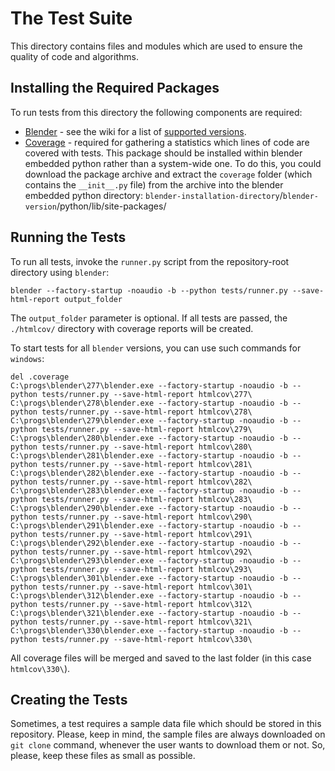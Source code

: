 # The Test Suite
This directory contains files and modules which are used to ensure the quality of code and algorithms.

## Installing the Required Packages
To run tests from this directory the following components are required:
- [Blender](http://www.blender.org/) - see the wiki for a list of [supported versions](https://github.com/PavelBlend/blender-xray/wiki#supported-blender-versions).
- [Coverage](https://pypi.python.org/pypi/coverage) - required for gathering a statistics which lines of code are covered with tests.
This package should be installed within blender embedded python rather than a system-wide one.
To do this, you could download the package archive and extract the `coverage` folder (which contains the `__init__.py` file) from the archive into the blender embedded python directory:
`blender-installation-directory`/`blender-version`/python/lib/site-packages/

## Running the Tests
To run all tests, invoke the `runner.py` script from the repository-root directory using `blender`:

```shell
blender --factory-startup -noaudio -b --python tests/runner.py --save-html-report output_folder
```
The `output_folder` parameter is optional. If all tests are passed, the `./htmlcov/` directory with coverage reports will be created.

To start tests for all `blender` versions, you can use such commands for `windows`:

```shell
del .coverage
C:\progs\blender\277\blender.exe --factory-startup -noaudio -b --python tests/runner.py --save-html-report htmlcov\277\
C:\progs\blender\278\blender.exe --factory-startup -noaudio -b --python tests/runner.py --save-html-report htmlcov\278\
C:\progs\blender\279\blender.exe --factory-startup -noaudio -b --python tests/runner.py --save-html-report htmlcov\279\
C:\progs\blender\280\blender.exe --factory-startup -noaudio -b --python tests/runner.py --save-html-report htmlcov\280\
C:\progs\blender\281\blender.exe --factory-startup -noaudio -b --python tests/runner.py --save-html-report htmlcov\281\
C:\progs\blender\282\blender.exe --factory-startup -noaudio -b --python tests/runner.py --save-html-report htmlcov\282\
C:\progs\blender\283\blender.exe --factory-startup -noaudio -b --python tests/runner.py --save-html-report htmlcov\283\
C:\progs\blender\290\blender.exe --factory-startup -noaudio -b --python tests/runner.py --save-html-report htmlcov\290\
C:\progs\blender\291\blender.exe --factory-startup -noaudio -b --python tests/runner.py --save-html-report htmlcov\291\
C:\progs\blender\292\blender.exe --factory-startup -noaudio -b --python tests/runner.py --save-html-report htmlcov\292\
C:\progs\blender\293\blender.exe --factory-startup -noaudio -b --python tests/runner.py --save-html-report htmlcov\293\
C:\progs\blender\301\blender.exe --factory-startup -noaudio -b --python tests/runner.py --save-html-report htmlcov\301\
C:\progs\blender\312\blender.exe --factory-startup -noaudio -b --python tests/runner.py --save-html-report htmlcov\312\
C:\progs\blender\321\blender.exe --factory-startup -noaudio -b --python tests/runner.py --save-html-report htmlcov\321\
C:\progs\blender\330\blender.exe --factory-startup -noaudio -b --python tests/runner.py --save-html-report htmlcov\330\
```

All coverage files will be merged and saved to the last folder (in this case `htmlcov\330\`).


## Creating the Tests
Sometimes, a test requires a sample data file which should be stored in this repository.
Please, keep in mind, the sample files are always downloaded on `git clone` command, whenever the user wants to download them or not.
So, please, keep these files as small as possible.
